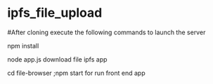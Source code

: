 # ipfs_file_upload



#After cloning execute the following commands to launch the server

npm install

node app.js
 download file ipfs app   

 cd file-browser ;npm start for run front end app
 

